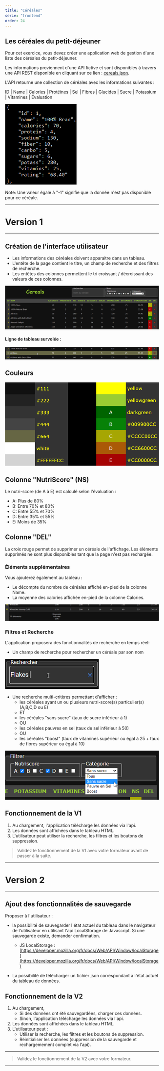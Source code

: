 ```yaml
---
title: "Céréales"
serie: "frontend"
order: 24
---
```


## Les céréales du petit-déjeuner

Pour cet exercice, vous devez créer une application web de gestion d'une liste des céréales du petit-déjeuner. 

Les informations proviennent d'une API fictive et sont disponibles à travers une API REST disponible en cliquant sur ce lien : [cereals.json](cereals.json).

L'API retourne une collection de céréales avec les informations suivantes :

ID | Name | Calories | Protéïnes | Sel | Fibres | Glucides | Sucre | Potassium | Vitamines | Évaluation

![exemple](img/cereals_api.png)

Note: Une valeur égale à "-1" signifie que la donnée n'est pas disponible pour ce céréale.

---
# Version 1
---

## Création de l'interface utilisateur

- Les informations des céréales doivent apparaitre dans un tableau.
- L'entête de la page contient le titre, un champ de recherche et des filtres de recherche.
- Les entêtes des colonnes permettent le tri croissant / décroissant des valeurs de ces colonnes.

![exemple](img/cereals_ui.png)

#### Ligne de tableau survolée :

![exemple](img/cereals_uihover.png)

## Couleurs

![exemple](img/cereals_colors.png)


## Colonne "NutriScore" (NS)

Le nutri-score (de A à E) est calculé selon l'évaluation :

- A: Plus de 80%
- B: Entre 70% et 80%
- C: Entre 55% et 70%
- D: Entre 35% et 55%
- E: Moins de 35%


## Colonne "DEL"

La croix rouge permet de supprimer un céréale de l'affichage. Les éléments supprimés ne sont plus disponibles tant que la page n'est pas rechargée. 


### Éléments supplémentaires

Vous ajouterez également au tableau :

- Le décompte du nombre de céréales affiché en-pied de la colonne Name.
- La moyenne des calories affichée en-pied de la colonne Calories.

![exemple](img/cereals_foot.png)


### Filtres et Recherche

L'application proposera des fonctionnalités de recherche en temps réel:

- Un champ de recherche pour rechercher un céréale par son nom

![exemple](img/cereals_search.png)

- Une recherche multi-critères permettant d'afficher :
    - les céréales ayant un ou plusieurs nutri-score(s) particulier(s) (A,B,C,D ou E)
    - ET
    - les céréales "sans sucre" (taux de sucre inférieur à 1)
    - OU
    - les céréales pauvres en sel (taux de sel inférieur à 50)
    - OU
    - les céréales "boost" (taux de vitamines supérieur ou égal à 25 + taux de fibres supérieur ou égal à 10)

![exemple](img/cereals_filter.png)


## Fonctionnement de la V1

1. Au chargement, l'application télécharge les données via l'api.
2. Les données sont affichées dans le tableau HTML.
3. L'utilisateur peut utiliser la recherche, les filtres et les boutons de suppression.
 

> Validez le fonctionnement de la V1 avec votre formateur avant de passer à la suite.

---
# Version 2
---

## Ajout des fonctionnalités de sauvegarde 

Proposer à l'utilisateur :

- la possibilité de sauvegarder l'état actuel du tableau dans le navigateur de l'utilisateur en utilisant l'api LocalStorage de Javascript. Si une sauvegarde existe, demander confirmation.
    - JS LocalStorage : [https://developer.mozilla.org/fr/docs/Web/API/Window/localStorage](https://developer.mozilla.org/fr/docs/Web/API/Window/localStorage)

- La possibilité de télécharger un fichier json correspondant à l'état actuel du tableau de données.


## Fonctionnement de la V2

1. Au chargement, 
    - Si des données ont été sauvegardées, charger ces données.
    - Sinon, l'application télécharge les données via l'api.
2. Les données sont affichées dans le tableau HTML.
3. L'utilisateur peut :
    - Utiliser la recherche, les filtres et les boutons de suppression.
    - Réinitialiser les données (suppression de la sauvegarde et rechargemement complet via l'api).

---

> Validez le fonctionnement de la V2 avec votre formateur.

---